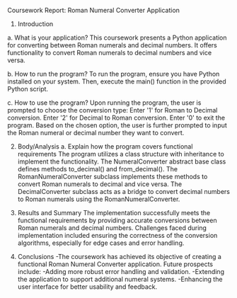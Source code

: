 Coursework Report: Roman Numeral Converter Application
1. Introduction
   
a. What is your application?
This coursework presents a Python application for converting between Roman numerals and decimal numbers. It offers functionality to convert Roman numerals to decimal numbers and vice versa.

b. How to run the program?
To run the program, ensure you have Python installed on your system. Then, execute the main() function in the provided Python script.

c. How to use the program?
Upon running the program, the user is prompted to choose the conversion type:
Enter '1' for Roman to Decimal conversion.
Enter '2' for Decimal to Roman conversion.
Enter '0' to exit the program.
Based on the chosen option, the user is further prompted to input the Roman numeral or decimal number they want to convert.

2. Body/Analysis
a. Explain how the program covers functional requirements
The program utilizes a class structure with inheritance to implement the functionality.
The NumeralConverter abstract base class defines methods to_decimal() and from_decimal().
The RomanNumeralConverter subclass implements these methods to convert Roman numerals to decimal and vice versa.
The DecimalConverter subclass acts as a bridge to convert decimal numbers to Roman numerals using the RomanNumeralConverter.

3. Results and Summary
The implementation successfully meets the functional requirements by providing accurate conversions between Roman numerals and decimal numbers.
Challenges faced during implementation included ensuring the correctness of the conversion algorithms, especially for edge cases and error handling.

4. Conclusions
-The coursework has achieved its objective of creating a functional Roman Numeral Converter application. Future prospects include:
-Adding more robust error handling and validation.
-Extending the application to support additional numeral systems.
-Enhancing the user interface for better usability and feedback.
